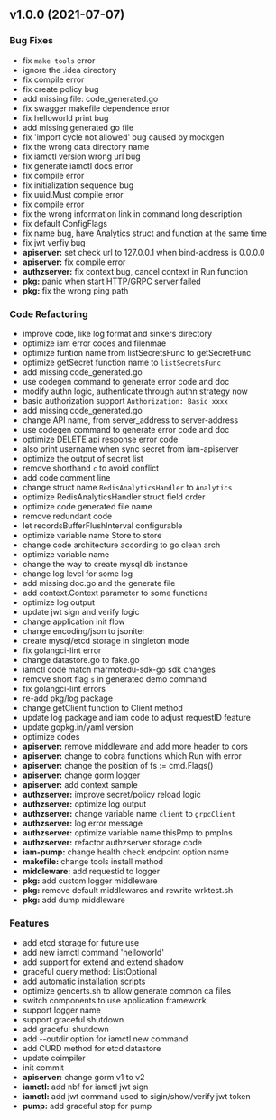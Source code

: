 
<a name="v1.0.0"></a>
## v1.0.0 (2021-07-07)

### Bug Fixes

* fix `make tools` error
* ignore the .idea directory
* fix compile error
* fix create policy bug
* add missing file: code_generated.go
* fix swagger makefile dependence error
* fix helloworld print bug
* add missing generated go file
* fix 'import cycle not allowed' bug caused by mockgen
* fix the wrong data directory name
* fix iamctl version wrong url bug
* fix generate iamctl docs error
* fix compile error
* fix initialization sequence bug
* fix uuid.Must compile error
* fix compile error
* fix the wrong information link in command long description
* fix default ConfigFlags
* fix name bug, have Analytics struct and function at the same time
* fix jwt verfiy bug
* **apiserver:** set check url to 127.0.0.1 when bind-address is 0.0.0.0
* **apiserver:** fix compile error
* **authzserver:** fix context bug, cancel context in Run function
* **pkg:** panic when start HTTP/GRPC server failed
* **pkg:** fix the wrong ping path

### Code Refactoring

* improve code, like log format and sinkers directory
* optimize iam error codes and filenmae
* optimize funtion name from listSecretsFunc to getSecretFunc
* optimize getSecret function name to `listSecretsFunc`
* add missing code_generated.go
* use codegen command to generate error code and doc
* modify authn logic, authenticate through authn strategy now
* basic authorization support `Authorization: Basic xxxx`
* add missing code_generated.go
* change API name, from server_address to server-address
* use codegen command to generate error code and doc
* optimize DELETE api response error code
* also print username when sync secret from iam-apiserver
* optimize the output of secret list
* remove shorthand `c` to avoid conflict
* add code comment line
* change struct name `RedisAnalyticsHandler` to `Analytics`
* optimize RedisAnalyticsHandler struct field order
* optimize code generated file name
* remove redundant code
* let recordsBufferFlushInterval configurable
* optimize variable name Store to store
* change code architecture according to go  clean arch
* optimize variable name
* change the way to create mysql db instance
* change log level for some log
* add missing doc.go and the generate file
* add context.Context parameter to some functions
* optimize log output
* update jwt sign and verify logic
* change application init flow
* change encoding/json to jsoniter
* create mysql/etcd storage in singleton mode
* fix golangci-lint error
* change datastore.go to fake.go
* iamctl code match marmotedu-sdk-go sdk changes
* remove short flag `s` in generated demo command
* fix golangci-lint errors
* re-add pkg/log package
* change getClient function to Client method
* update log package and iam code to adjust requestID feature
* update gopkg.in/yaml version
* optimize codes
* **apiserver:** remove middleware and add more header to cors
* **apiserver:** change to cobra functions which Run with error
* **apiserver:** change the position of fs := cmd.Flags()
* **apiserver:** change gorm logger
* **apiserver:** add context sample
* **authzserver:** improve secret/policy reload logic
* **authzserver:** optimize log output
* **authzserver:** change variable name `client` to `grpcClient`
* **authzserver:** log error message
* **authzserver:** optimize variable name thisPmp to pmpIns
* **authzserver:** refactor authzserver storage code
* **iam-pump:** change health check endpoint option name
* **makefile:** change tools install method
* **middleware:** add requestid to logger
* **pkg:** add custom logger middleware
* **pkg:** remove default middlewares and rewrite wrktest.sh
* **pkg:** add dump middleware

### Features

* add etcd storage for future use
* add new iamctl command 'helloworld'
* add support for extend and extend shadow
* graceful query method: ListOptional
* add automatic installation scripts
* optimize gencerts.sh to allow generate common ca files
* switch components to use application framework
* support logger name
* support graceful shutdown
* add graceful shutdown
* add --outdir option for iamctl new command
* add CURD method for etcd datastore
* update coimpiler
* init commit
* **apiserver:** change gorm v1 to v2
* **iamctl:** add nbf for iamctl jwt sign
* **iamctl:** add jwt command used to sigin/show/verify jwt token
* **pump:** add graceful stop for pump

